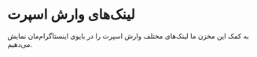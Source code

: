 # لینک‌های وارش اسپرت

به کمک این مخزن ما لینک‌های مختلف وارش اسپرت را در بایوی اینستاگرام‌مان نمایش می‌دهیم.
